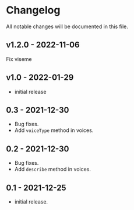 # Changelog

All notable changes will be documented in this file.

## v1.2.0 - 2022-11-06

Fix viseme

## v1.0 - 2022-01-29

- initial release

## 0.3 - 2021-12-30

- Bug fixes.
- Add `voiceType` method in voices.

## 0.2 - 2021-12-30

- Bug fixes.
- Add `describe` method in voices.

## 0.1 - 2021-12-25

- initial release.
